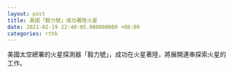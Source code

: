 ```yaml
---
layout: post
title: 美國「毅力號」成功著陸火星
date: 2021-02-19 22:40:05.000000000 +08:00
categories: rthk
---
```


美國太空總署的火星探測器「毅力號」，成功在火星著陸，將展開連串探索火星的工作。
